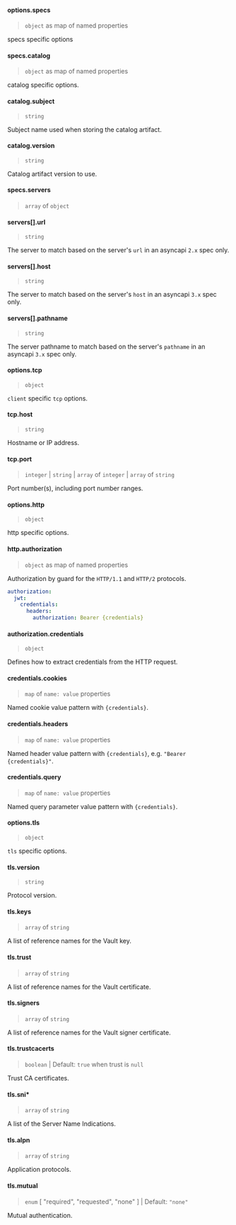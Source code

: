 #### options.specs

> `object` as map of named properties

specs specific options

#### specs.catalog

> `object` as map of named properties

catalog specific options.

#### catalog.subject

> `string`

Subject name used when storing the catalog artifact.

#### catalog.version

> `string`

Catalog artifact version to use.

#### specs.servers

> `array` of `object`

#### servers[].url

> `string`

The server to match based on the server's `url` in an asyncapi `2.x` spec only.

#### servers[].host

> `string`

The server to match based on the server's `host` in an asyncapi `3.x` spec only.

#### servers[].pathname

> `string`

The server pathname to match based on the server's `pathname` in an asyncapi `3.x` spec only.

#### options.tcp

> `object`

`client` specific `tcp` options.

#### tcp.host

> `string`

Hostname or IP address.

#### tcp.port

> `integer` | `string` | `array` of `integer` | `array` of `string`

Port number(s), including port number ranges.

#### options.http

> `object`

http specific options.

#### http.authorization

> `object` as map of named properties

Authorization by guard for the `HTTP/1.1` and `HTTP/2` protocols.

```yaml
authorization:
  jwt:
    credentials:
      headers:
        authorization: Bearer {credentials}
```

#### authorization.credentials

> `object`

Defines how to extract credentials from the HTTP request.

#### credentials.cookies

> `map` of `name: value` properties

Named cookie value pattern with `{credentials}`.

#### credentials.headers

> `map` of `name: value` properties

Named header value pattern with `{credentials}`, e.g. `"Bearer` `{credentials}"`.

#### credentials.query

> `map` of `name: value` properties

Named query parameter value pattern with `{credentials}`.

#### options.tls

> `object`

`tls` specific options.

#### tls.version

> `string`

Protocol version.

#### tls.keys

> `array` of `string`

A list of reference names for the Vault key.

#### tls.trust

> `array` of `string`

A list of reference names for the Vault certificate.

#### tls.signers

> `array` of `string`

A list of reference names for the Vault signer certificate.

#### tls.trustcacerts

> `boolean` | Default: `true` when trust is `null`

Trust CA certificates.

#### tls.sni\*

> `array` of `string`

A list of the Server Name Indications.

#### tls.alpn

> `array` of `string`

Application protocols.

#### tls.mutual

> `enum` [ "required", "requested", "none" ] | Default: `"none"`

Mutual authentication.
